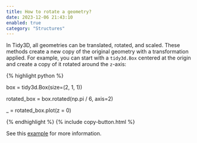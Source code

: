 ```yaml
---
title: How to rotate a geometry?
date: 2023-12-06 21:43:10
enabled: true
category: "Structures"
---
```


In Tidy3D, all geometries can be translated, rotated, and scaled. These methods create a new copy of the original geometry with a transformation applied. For example, you can start with a `tidy3d.Box` centered at the origin and create a copy of it rotated around the `z`-axis:

<div markdown class="code-snippet">{% highlight python %}

box = tidy3d.Box(size=(2, 1, 1))

rotated_box = box.rotated(np.pi / 6, axis=2)

_ = rotated_box.plot(z = 0)

{% endhighlight %}
{% include copy-button.html %}</div>

See this [example](https://www.flexcompute.com/tidy3d/examples/notebooks/GeometryTransformations/) for more information.